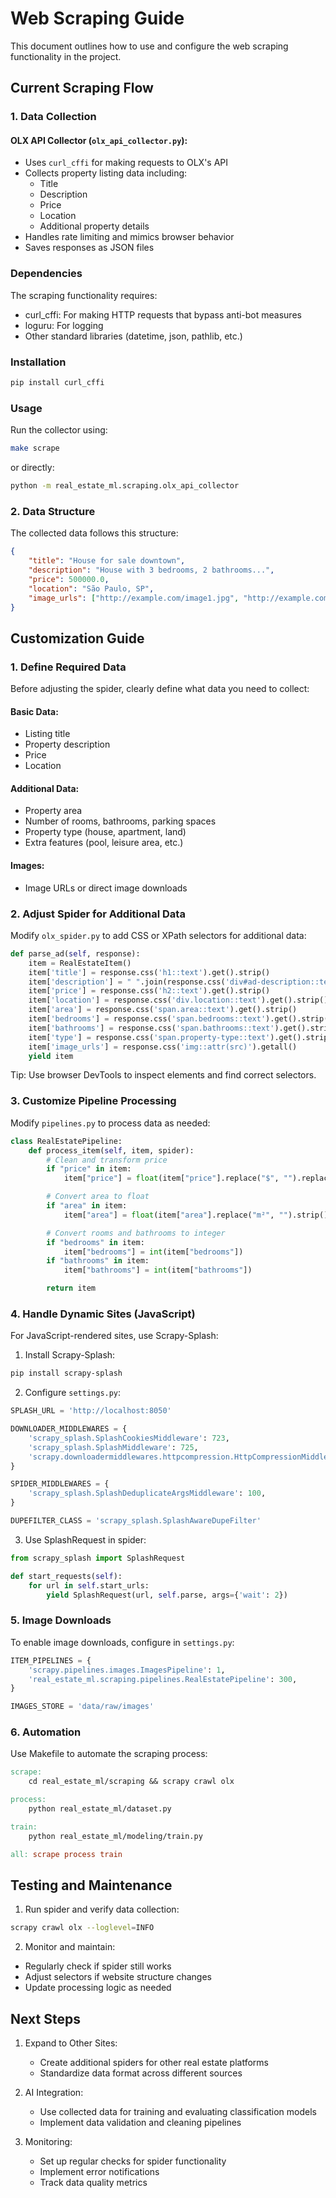 # Web Scraping Guide

This document outlines how to use and configure the web scraping functionality in the project.

## Current Scraping Flow

### 1. Data Collection
#### OLX API Collector (`olx_api_collector.py`):
- Uses `curl_cffi` for making requests to OLX's API
- Collects property listing data including:
  - Title
  - Description
  - Price
  - Location
  - Additional property details
- Handles rate limiting and mimics browser behavior
- Saves responses as JSON files

### Dependencies
The scraping functionality requires:
- curl_cffi: For making HTTP requests that bypass anti-bot measures
- loguru: For logging
- Other standard libraries (datetime, json, pathlib, etc.)

### Installation
```bash
pip install curl_cffi
```

### Usage
Run the collector using:
```bash
make scrape
```
or directly:
```bash
python -m real_estate_ml.scraping.olx_api_collector
```

### 2. Data Structure
The collected data follows this structure:
```json
{
    "title": "House for sale downtown",
    "description": "House with 3 bedrooms, 2 bathrooms...",
    "price": 500000.0,
    "location": "São Paulo, SP",
    "image_urls": ["http://example.com/image1.jpg", "http://example.com/image2.jpg"]
}
```

## Customization Guide

### 1. Define Required Data
Before adjusting the spider, clearly define what data you need to collect:

#### Basic Data:
- Listing title
- Property description
- Price
- Location

#### Additional Data:
- Property area
- Number of rooms, bathrooms, parking spaces
- Property type (house, apartment, land)
- Extra features (pool, leisure area, etc.)

#### Images:
- Image URLs or direct image downloads

### 2. Adjust Spider for Additional Data
Modify `olx_spider.py` to add CSS or XPath selectors for additional data:

```python
def parse_ad(self, response):
    item = RealEstateItem()
    item['title'] = response.css('h1::text').get().strip()
    item['description'] = " ".join(response.css('div#ad-description::text').getall()).strip()
    item['price'] = response.css('h2::text').get().strip()
    item['location'] = response.css('div.location::text').get().strip()
    item['area'] = response.css('span.area::text').get().strip()
    item['bedrooms'] = response.css('span.bedrooms::text').get().strip()
    item['bathrooms'] = response.css('span.bathrooms::text').get().strip()
    item['type'] = response.css('span.property-type::text').get().strip()
    item['image_urls'] = response.css('img::attr(src)').getall()
    yield item
```

Tip: Use browser DevTools to inspect elements and find correct selectors.

### 3. Customize Pipeline Processing
Modify `pipelines.py` to process data as needed:

```python
class RealEstatePipeline:
    def process_item(self, item, spider):
        # Clean and transform price
        if "price" in item:
            item["price"] = float(item["price"].replace("$", "").replace(",", "").strip())

        # Convert area to float
        if "area" in item:
            item["area"] = float(item["area"].replace("m²", "").strip())

        # Convert rooms and bathrooms to integer
        if "bedrooms" in item:
            item["bedrooms"] = int(item["bedrooms"])
        if "bathrooms" in item:
            item["bathrooms"] = int(item["bathrooms"])

        return item
```

### 4. Handle Dynamic Sites (JavaScript)
For JavaScript-rendered sites, use Scrapy-Splash:

1. Install Scrapy-Splash:
```bash
pip install scrapy-splash
```

2. Configure `settings.py`:
```python
SPLASH_URL = 'http://localhost:8050'

DOWNLOADER_MIDDLEWARES = {
    'scrapy_splash.SplashCookiesMiddleware': 723,
    'scrapy_splash.SplashMiddleware': 725,
    'scrapy.downloadermiddlewares.httpcompression.HttpCompressionMiddleware': 810,
}

SPIDER_MIDDLEWARES = {
    'scrapy_splash.SplashDeduplicateArgsMiddleware': 100,
}

DUPEFILTER_CLASS = 'scrapy_splash.SplashAwareDupeFilter'
```

3. Use SplashRequest in spider:
```python
from scrapy_splash import SplashRequest

def start_requests(self):
    for url in self.start_urls:
        yield SplashRequest(url, self.parse, args={'wait': 2})
```

### 5. Image Downloads
To enable image downloads, configure in `settings.py`:

```python
ITEM_PIPELINES = {
    'scrapy.pipelines.images.ImagesPipeline': 1,
    'real_estate_ml.scraping.pipelines.RealEstatePipeline': 300,
}

IMAGES_STORE = 'data/raw/images'
```

### 6. Automation
Use Makefile to automate the scraping process:

```makefile
scrape:
    cd real_estate_ml/scraping && scrapy crawl olx

process:
    python real_estate_ml/dataset.py

train:
    python real_estate_ml/modeling/train.py

all: scrape process train
```

## Testing and Maintenance

1. Run spider and verify data collection:
```bash
scrapy crawl olx --loglevel=INFO
```

2. Monitor and maintain:
- Regularly check if spider still works
- Adjust selectors if website structure changes
- Update processing logic as needed

## Next Steps

1. Expand to Other Sites:
   - Create additional spiders for other real estate platforms
   - Standardize data format across different sources

2. AI Integration:
   - Use collected data for training and evaluating classification models
   - Implement data validation and cleaning pipelines

3. Monitoring:
   - Set up regular checks for spider functionality
   - Implement error notifications
   - Track data quality metrics
